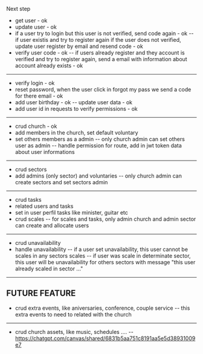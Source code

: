 Next step

- get user - ok
- update user - ok
- if a user try to login but this user is not verified, send code again - ok
  -- if user existis and try to register again if the user does not verified, update user register by email and resend code - ok
- verify user code - ok
  -- if users already register and they account is verified and try to register again, send a email with information about account already exists - ok

---

- verify login - ok
- reset password, when the user click in forgot my pass we send a code for there email - ok
- add user birthday - ok
  -- update user data - ok
- add user id in requests to verify permissions - ok

---

- crud church - ok
- add members in the church, set default voluntary
- set others members as a admin
  -- only church admin can set others user as admin
  -- handle permission for route, add in jwt token data about user informations

---

- crud sectors
- add admins (only sector) and voluntaries
  -- only church admin can create sectors and set sectors admin

---

- crud tasks
- related users and tasks
- set in user perfil tasks like minister, guitar etc
- crud scales
  -- for scales and tasks, only admin church and admin sector can create and allocate users

---

- crud unavailability
- handle unavailability
  -- if a user set unavailability, this user cannot be scales in any sectors scales
  -- if user was scale in determinate sector, this user will be unavailability for others sectors with message "this user already scaled in sector ..."

---

## FUTURE FEATURE

- crud extra events, like aniversaries, conference, couple service
  -- this extra events to need to related with the church

---

- crud church assets, like music, schedules ....
  -- https://chatgpt.com/canvas/shared/6831b5aa751c8191aa5e5d38931009e7
